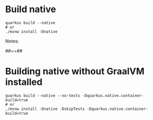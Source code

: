 <!-- .slide: class="with-code" -->

# Build native

```
quarkus build --native
# or
./mvnw install -Dnative
```

Notes:

##==##

# Building native without GraalVM installed

```
quarkus build --native --no-tests -Dquarkus.native.container-build=true
# or
./mvnw install -Dnative -DskipTests -Dquarkus.native.container-build=true
```
